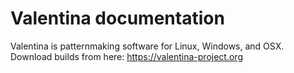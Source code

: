 Valentina documentation
=======================
Valentina is patternmaking software for Linux, Windows, and OSX. Download builds from here: https://valentina-project.org
